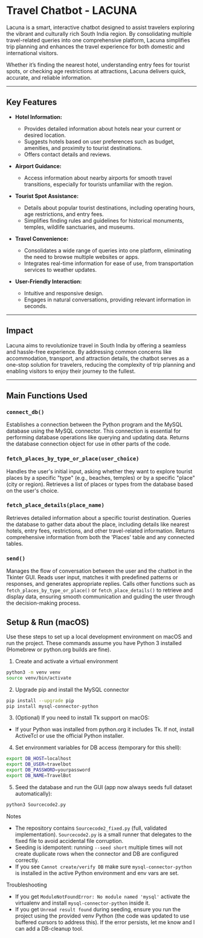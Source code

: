 # Travel Chatbot - LACUNA

Lacuna is a smart, interactive chatbot designed to assist travelers exploring the vibrant and culturally rich South India region. By consolidating multiple travel-related queries into one comprehensive platform, Lacuna simplifies trip planning and enhances the travel experience for both domestic and international visitors.

Whether it’s finding the nearest hotel, understanding entry fees for tourist spots, or checking age restrictions at attractions, Lacuna delivers quick, accurate, and reliable information.

---

## Key Features

- **Hotel Information:**
	- Provides detailed information about hotels near your current or desired location.
	- Suggests hotels based on user preferences such as budget, amenities, and proximity to tourist destinations.
	- Offers contact details and reviews.

- **Airport Guidance:**
	- Access information about nearby airports for smooth travel transitions, especially for tourists unfamiliar with the region.

- **Tourist Spot Assistance:**
	- Details about popular tourist destinations, including operating hours, age restrictions, and entry fees.
	- Simplifies finding rules and guidelines for historical monuments, temples, wildlife sanctuaries, and museums.

- **Travel Convenience:**
	- Consolidates a wide range of queries into one platform, eliminating the need to browse multiple websites or apps.
	- Integrates real-time information for ease of use, from transportation services to weather updates.

- **User-Friendly Interaction:**
	- Intuitive and responsive design.
	- Engages in natural conversations, providing relevant information in seconds.

---

## Impact

Lacuna aims to revolutionize travel in South India by offering a seamless and hassle-free experience. By addressing common concerns like accommodation, transport, and attraction details, the chatbot serves as a one-stop solution for travelers, reducing the complexity of trip planning and enabling visitors to enjoy their journey to the fullest.

---

## Main Functions Used

### `connect_db()`
Establishes a connection between the Python program and the MySQL database using the MySQL connector. This connection is essential for performing database operations like querying and updating data. Returns the database connection object for use in other parts of the code.

### `fetch_places_by_type_or_place(user_choice)`
Handles the user's initial input, asking whether they want to explore tourist places by a specific "type" (e.g., beaches, temples) or by a specific "place" (city or region). Retrieves a list of places or types from the database based on the user's choice.

### `fetch_place_details(place_name)`
Retrieves detailed information about a specific tourist destination. Queries the database to gather data about the place, including details like nearest hotels, entry fees, restrictions, and other travel-related information. Returns comprehensive information from both the 'Places' table and any connected tables.

### `send()`
Manages the flow of conversation between the user and the chatbot in the Tkinter GUI. Reads user input, matches it with predefined patterns or responses, and generates appropriate replies. Calls other functions such as `fetch_places_by_type_or_place()` or `fetch_place_details()` to retrieve and display data, ensuring smooth communication and guiding the user through the decision-making process.

## Setup & Run (macOS)

Use these steps to set up a local development environment on macOS and run the project. These commands assume you have Python 3 installed (Homebrew or python.org builds are fine).

1) Create and activate a virtual environment

```bash
python3 -m venv venv
source venv/bin/activate
```

2) Upgrade pip and install the MySQL connector

```bash
pip install --upgrade pip
pip install mysql-connector-python
```

3) (Optional) If you need to install Tk support on macOS:

- If your Python was installed from python.org it includes Tk. If not, install ActiveTcl or use the official Python installer.

4) Set environment variables for DB access (temporary for this shell):

```bash
export DB_HOST=localhost
export DB_USER=travelbot
export DB_PASSWORD=yourpassword
export DB_NAME=TravelBot
```

5) Seed the database and run the GUI (app now always seeds full dataset automatically):

```bash
python3 Sourcecode2.py
```

Notes
- The repository contains `Sourcecode2_fixed.py` (full, validated implementation). `Sourcecode2.py` is a small runner that delegates to the fixed file to avoid accidental file corruption.
- Seeding is idempotent: running `--seed short` multiple times will not create duplicate rows when the connector and DB are configured correctly.
- If you see `Cannot create/verify DB` make sure `mysql-connector-python` is installed in the active Python environment and env vars are set.

Troubleshooting
- If you get `ModuleNotFoundError: No module named 'mysql'` activate the virtualenv and install `mysql-connector-python` inside it.
- If you get `Unread result found` during seeding, ensure you run the project using the provided venv Python (the code was updated to use buffered cursors to address this). If the error persists, let me know and I can add a DB-cleanup tool.
